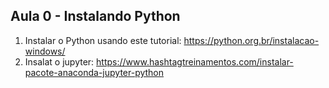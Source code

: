 ## Aula 0 - Instalando Python

1. Instalar o Python usando este tutorial: https://python.org.br/instalacao-windows/
2. Insalat o jupyter: https://www.hashtagtreinamentos.com/instalar-pacote-anaconda-jupyter-python